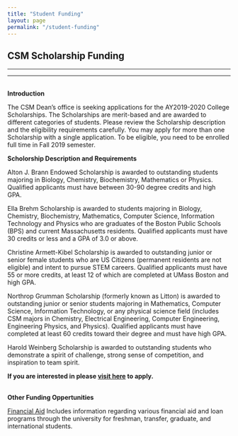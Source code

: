 ```yaml
---
title: "Student Funding"
layout: page
permalink: "/student-funding"
---
```


## CSM Scholarship Funding

---

---

\
**Introduction**

The CSM Dean’s office is seeking applications for the AY2019-2020 College Scholarships. The Scholarships are merit-based and are awarded to different categories of students. Please review the Scholarship description and the eligibility requirements carefully. You may apply for more than one Scholarship with a single application. To be eligible, you need to be enrolled full time in Fall 2019 semester.

**Scholorship Description and Requirements**

Alton J. Brann Endowed Scholarship is awarded to outstanding students majoring in Biology, Chemistry, Biochemistry, Mathematics or Physics. Qualified applicants must have between 30-90 degree credits and high GPA.

Ella Brehm Scholarship is awarded to students majoring in Biology, Chemistry, Biochemistry, Mathematics, Computer Science, Information Technology and Physics who are graduates of the Boston Public Schools (BPS) and current Massachusetts residents. Qualified applicants must have 30 credits or less and a GPA of 3.0 or above.

Christine Armett-Kibel Scholarship is awarded to outstanding junior or senior female students who are US Citizens (permanent residents are not eligible) and intent to pursue STEM careers. Qualified applicants must have 55 or more credits, at least 12 of which are completed at UMass Boston and high GPA.

Northrop Grumman Scholarship (formerly known as Litton) is awarded to outstanding junior or senior students majoring in Mathematics, Computer Science, Information Technology, or any physical science field (includes CSM majors in Chemistry, Electrical Engineering, Computer Engineering, Engineering Physics, and Physics). Qualified applicants must have completed at least 60 credits toward their degree and must have high GPA.

Harold Weinberg Scholarship is awarded to outstanding students who demonstrate a spirit of challenge, strong sense of competition, and inspiration to team spirit.

**If you are interested in please [visit here](https://forms.umb.edu/csm-opportunities/c/csm-scholarships) to apply.**


\
**Other Funding Oppertunities**

[Financial Aid](https://www.umb.edu/financial-aid/)
Includes information regarding various financial aid and loan programs through the university for freshman, transfer, graduate, and international students.
